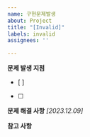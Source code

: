 ```yaml
---
name: 구현문제발생
about: Project
title: "[Invalid]"
labels: invalid
assignees: ''

---
```


**문제 발생 지점**
- [ ] 
- [ ] 

**문제 해결 사항**
*[2023.12.09]*

**참고 사항**
>
